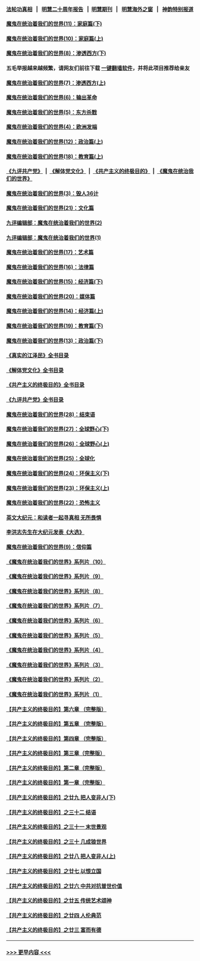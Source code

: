 #### [法轮功真相](https://github.com/gfw-breaker/truth/blob/master/README.md?t=0) &nbsp;&nbsp;|&nbsp;&nbsp; [明慧二十周年报告](https://github.com/gfw-breaker/mh-reports/blob/master/README.md?t=0) &nbsp;&nbsp;|&nbsp;&nbsp;[明慧期刊](https://github.com/gfw-breaker/mh-qikan) &nbsp;&nbsp;|&nbsp;&nbsp; [明慧海外之窗](https://github.com/gfw-breaker/mh-news/blob/master/README.md?t=0) &nbsp;&nbsp;|&nbsp;&nbsp; [神韵特别报道](https://github.com/gfw-breaker/mh-news/blob/master/shenyun.md?t=0)
#### [魔鬼在统治着我们的世界(11)：家庭篇(下)](../pages/nsc422/n10440961.md?t=12031401) 
#### [魔鬼在统治着我们的世界(10)：家庭篇(上)](../pages/nsc422/n10435448.md?t=12031401) 
#### [魔鬼在统治着我们的世界(8)：渗透西方(下)](../pages/nsc422/n10429603.md?t=12031401) 
#### 五毛举报越来越频繁，请网友们前往下载 [一键翻墙软件](https://github.com/gfw-breaker/ssr-accounts)，并将此项目推荐给亲友
#### [魔鬼在统治着我们的世界(7)：渗透西方(上)](../pages/nsc422/n10426013.md?t=12031401) 
#### [魔鬼在统治着我们的世界(6)：输出革命](../pages/nsc422/n10421536.md?t=12031401) 
#### [魔鬼在统治着我们的世界(5)：东方杀戮](../pages/nsc422/n10417707.md?t=12031401) 
#### [魔鬼在统治着我们的世界(4)：欧洲发端](../pages/nsc422/n10414890.md?t=12031401) 
#### [魔鬼在统治着我们的世界(12)：政治篇(上)](../pages/nsc422/n10444576.md?t=12031401) 
#### [魔鬼在统治着我们的世界(18)：教育篇(上)](../pages/nsc422/n10526970.md?t=12031401) 
#### [《九评共产党》](https://github.com/begood0513/9ping.md/blob/master/README.md) &nbsp;|&nbsp; [《解体党文化》](../../../../jtdwh.md/blob/master/README.md)  &nbsp;|&nbsp; [《共产主义的终极目的》](../../../../gczydzjmd.md/blob/master/README.md) &nbsp;|&nbsp; [《魔鬼在统治我们的世界》](../../../../mgztzwmdsj.md/blob/master/README.md) 
#### [魔鬼在统治着我们的世界(3)：毁人36计](../pages/nsc422/n10411583.md?t=12031401) 
#### [魔鬼在统治着我们的世界(21)：文化篇](../pages/nsc422/n10597706.md?t=12031401) 
#### [九评编辑部：魔鬼在统治着我们的世界(2)](../pages/nsc422/n10410036.md?t=12031401) 
#### [九评编辑部：魔鬼在统治着我们的世界(1)](../pages/nsc422/n10406825.md?t=12031401) 
#### [魔鬼在统治着我们的世界(17)：艺术篇](../pages/nsc422/n10499093.md?t=12031401) 
#### [魔鬼在统治着我们的世界(16)：法律篇](../pages/nsc422/n10485969.md?t=12031401) 
#### [魔鬼在统治着我们的世界(15)：经济篇(下)](../pages/nsc422/n10469975.md?t=12031401) 
#### [魔鬼在统治着我们的世界(20)：媒体篇](../pages/nsc422/n10586579.md?t=12031401) 
#### [魔鬼在统治着我们的世界(14)：经济篇(上)](../pages/nsc422/n10457370.md?t=12031401) 
#### [魔鬼在统治着我们的世界(19)：教育篇(下)](../pages/nsc422/n10564808.md?t=12031401) 
#### [魔鬼在统治着我们的世界(13)：政治篇(下)](../pages/nsc422/n10448270.md?t=12031401) 
#### [《真实的江泽民》全书目录](../pages/nsc422/n13721399.md?t=12031401) 
#### [《解体党文化》全书目录](../pages/nsc422/n13721157.md?t=12031401) 
#### [《共产主义的终极目的》全书目录](../pages/nsc422/n13721048.md?t=12031401) 
#### [《九评共产党》全书目录](../pages/nsc422/n13708085.md?t=12031401) 
#### [魔鬼在统治着我们的世界(28)：结束语](../pages/nsc422/n10936246.md?t=12031401) 
#### [魔鬼在统治着我们的世界(27)：全球野心(下)](../pages/nsc422/n10928319.md?t=12031401) 
#### [魔鬼在统治着我们的世界(26)：全球野心(上)](../pages/nsc422/n10900318.md?t=12031401) 
#### [魔鬼在统治着我们的世界(25)：全球化](../pages/nsc422/n10788205.md?t=12031401) 
#### [魔鬼在统治着我们的世界(24)：环保主义(下)](../pages/nsc422/n10695307.md?t=12031401) 
#### [魔鬼在统治着我们的世界(23)：环保主义(上)](../pages/nsc422/n10688613.md?t=12031401) 
#### [魔鬼在统治着我们的世界(22)：恐怖主义](../pages/nsc422/n10614727.md?t=12031401) 
#### [英文大纪元：和读者一起寻真相 无所畏惧](../pages/nsc422/n12542027.md?t=12031401) 
#### [李洪志先生在大纪元发表《大选》](../pages/nsc422/n12534746.md?t=12031401) 
#### [魔鬼在统治着我们的世界(9)：信仰篇](../pages/nsc422/n10432159.md?t=12031401) 
#### [《魔鬼在统治着我们的世界》系列片（10）](../pages/nsc422/n12292670.md?t=12031401) 
#### [《魔鬼在统治着我们的世界》系列片（9）](../pages/nsc422/n12290859.md?t=12031401) 
#### [《魔鬼在统治着我们的世界》系列片（8）](../pages/nsc422/n12287445.md?t=12031401) 
#### [《魔鬼在统治着我们的世界》系列片（7）](../pages/nsc422/n12283425.md?t=12031401) 
#### [《魔鬼在统治着我们的世界》系列片（6）](../pages/nsc422/n12282314.md?t=12031401) 
#### [《魔鬼在统治着我们的世界》系列片（5）](../pages/nsc422/n12281419.md?t=12031401) 
#### [《魔鬼在统治着我们的世界》系列片（4）](../pages/nsc422/n12274024.md?t=12031401) 
#### [《魔鬼在统治着我们的世界》系列片（3）](../pages/nsc422/n12271322.md?t=12031401) 
#### [《魔鬼在统治着我们的世界》系列片（2）](../pages/nsc422/n12269049.md?t=12031401) 
#### [《魔鬼在统治着我们的世界》系列片（1）](../pages/nsc422/n12267575.md?t=12031401) 
#### [【共产主义的终极目的】第六章 （完整版）](../pages/nsc422/n11428913.md?t=12031401) 
#### [【共产主义的终极目的】第五章 （完整版）](../pages/nsc422/n11428912.md?t=12031401) 
#### [【共产主义的终极目的】第四章 （完整版）](../pages/nsc422/n11428907.md?t=12031401) 
#### [【共产主义的终极目的】第三章（完整版）](../pages/nsc422/n11428848.md?t=12031401) 
#### [【共产主义的终极目的】第二章（完整版）](../pages/nsc422/n11428831.md?t=12031401) 
#### [【共产主义的终极目的】第一章（完整版）](../pages/nsc422/n11417651.md?t=12031401) 
#### [【共产主义的终极目的】之廿九 把人变非人(下)](../pages/nsc422/n11344140.md?t=12031401) 
#### [【共产主义的终极目的】之三十二 结语](../pages/nsc422/n11360535.md?t=12031401) 
#### [【共产主义的终极目的】之三十一 末世景观](../pages/nsc422/n11351129.md?t=12031401) 
#### [【共产主义的终极目的】之三十 几成狼世界](../pages/nsc422/n11348280.md?t=12031401) 
#### [【共产主义的终极目的】之廿八 把人变非人(上)](../pages/nsc422/n11340492.md?t=12031401) 
#### [【共产主义的终极目的】之廿七 以恨立国](../pages/nsc422/n11336944.md?t=12031401) 
#### [【共产主义的终极目的】之廿六 中共对抗普世价值](../pages/nsc422/n11324785.md?t=12031401) 
#### [【共产主义的终极目的】之廿五 传统艺术颂神](../pages/nsc422/n11296396.md?t=12031401) 
#### [【共产主义的终极目的】之廿四 人伦典范](../pages/nsc422/n11296397.md?t=12031401) 
#### [【共产主义的终极目的】之廿三 富而有德](../pages/nsc422/n11283598.md?t=12031401) 

----
#### [ >>> 更早内容 <<< ](../indexes/nsc422-earlier.md)
